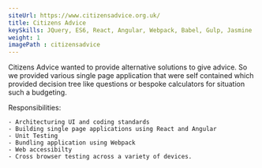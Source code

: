 ```yaml
---
siteUrl: https://www.citizensadvice.org.uk/
title: Citizens Advice
keySkills: JQuery, ES6, React, Angular, Webpack, Babel, Gulp, Jasmine 
weight: 1
imagePath : citizensadvice
---
```


Citizens Advice wanted to provide alternative solutions to give advice. So we provided various single page application that were self contained which provided decision tree like questions or bespoke calculators for situation such a budgeting.

Responsibilities:

	- Architecturing UI and coding standards
	- Building single page applications using React and Angular
	- Unit Testing
	- Bundling application using Webpack
	- Web accessibilty
	- Cross browser testing across a variety of devices.


